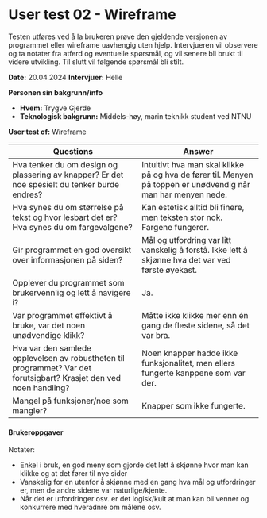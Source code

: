  

# User test 02 - Wireframe



Testen utføres ved å la brukeren prøve den gjeldende versjonen av programmet eller
wireframe uavhengig uten hjelp. Intervjueren vil observere og ta notater fra atferd og
eventuelle spørsmål, og vil senere bli brukt til videre utvikling. Til slutt vil følgende spørsmål
bli stilt.



**Date:** 20.04.2024
**Intervjuer:** Helle

**Personen sin bakgrunn/info**

- **Hvem:** Trygve Gjerde 
- **Teknologisk bakgrunn:** Middels-høy, marin teknikk student ved NTNU

**User test of:** Wireframe



| Questions                                                    | Answer                                                       |
| ------------------------------------------------------------ | ------------------------------------------------------------ |
| Hva tenker du om design og plassering av knapper? Er det noe spesielt du tenker burde endres? | Intuitivt hva man skal klikke på og hva de fører til. Menyen på toppen er unødvendig når man har menyen nede. |
| Hva synes du om størrelse på tekst og hvor lesbart det er? Hva synes du om fargevalgene? | Kan estetisk alltid bli finere, men teksten stor nok. Fargene fungerer. |
| Gir programmet en god oversikt over informasjonen på siden?  | Mål og utfordring var litt vanskelig å forstå. Ikke lett å skjønne hva det var ved første øyekast. |
| Opplever du programmet som brukervennlig og lett å navigere i? | Ja.                                                          |
| Var programmet effektivt å bruke, var det noen unødvendige klikk? | Måtte ikke klikke mer enn én gang de fleste sidene, så det var bra. |
| Hva var den samlede opplevelsen av robustheten til programmet? Var det forutsigbart? Krasjet den ved noen handling? | Noen knapper hadde ikke funksjonalitet, men ellers fungerte kanppene som var der. |
| Mangel på funksjoner/noe som mangler?                        | Knapper som ikke fungerte.                                   |



#### Brukeroppgaver

Notater:
- Enkel i bruk, en god meny som gjorde det lett å skjønne hvor man kan klikke og at det
fører til nye sider
- Vanskelig for en utenfor å skjønne med en gang hva mål og utfordringer er, men de
andre sidene var naturlige/kjente.
- Når det er utfordringer osv. er det logisk/kult at man kan bli venner og konkurrere med
hveradnre om målene osv.
